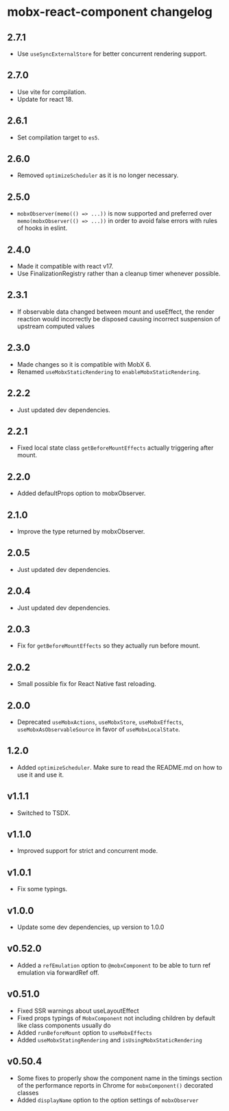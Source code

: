 # mobx-react-component changelog

## 2.7.1

- Use `useSyncExternalStore` for better concurrent rendering support.

## 2.7.0

- Use vite for compilation.
- Update for react 18.

## 2.6.1

- Set compilation target to `es5`.

## 2.6.0

- Removed `optimizeScheduler` as it is no longer necessary.

## 2.5.0

- `mobxObserver(memo(() => ...))` is now supported and preferred over `memo(mobxObserver(() => ...))` in order to avoid false errors with rules of hooks in eslint.

## 2.4.0

- Made it compatible with react v17.
- Use FinalizationRegistry rather than a cleanup timer whenever possible.

## 2.3.1

- If observable data changed between mount and useEffect, the render reaction would incorrectly be disposed causing incorrect suspension of upstream computed values

## 2.3.0

- Made changes so it is compatible with MobX 6.
- Renamed `useMobxStaticRendering` to `enableMobxStaticRendering`.

## 2.2.2

- Just updated dev dependencies.

## 2.2.1

- Fixed local state class `getBeforeMountEffects` actually triggering after mount.

## 2.2.0

- Added defaultProps option to mobxObserver.

## 2.1.0

- Improve the type returned by mobxObserver.

## 2.0.5

- Just updated dev dependencies.

## 2.0.4

- Just updated dev dependencies.

## 2.0.3

- Fix for `getBeforeMountEffects` so they actually run before mount.

## 2.0.2

- Small possible fix for React Native fast reloading.

## 2.0.0

- Deprecated `useMobxActions`, `useMobxStore`, `useMobxEffects`, `useMobxAsObservableSource` in favor of `useMobxLocalState`.

## 1.2.0

- Added `optimizeScheduler`. Make sure to read the README.md on how to use it and use it.

## v1.1.1

- Switched to TSDX.

## v1.1.0

- Improved support for strict and concurrent mode.

## v1.0.1

- Fix some typings.

## v1.0.0

- Update some dev dependencies, up version to 1.0.0

## v0.52.0

- Added a `refEmulation` option to `@mobxComponent` to be able to turn ref emulation via forwardRef off.

## v0.51.0

- Fixed SSR warnings about useLayoutEffect
- Fixed props typings of `MobxComponent` not including children by default like class components usually do
- Added `runBeforeMount` option to `useMobxEffects`
- Added `useMobxStatingRendering` and `isUsingMobxStaticRendering`

## v0.50.4

- Some fixes to properly show the component name in the timings section of the performance reports in Chrome for `mobxComponent()` decorated classes
- Added `displayName` option to the option settings of `mobxObserver`
